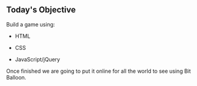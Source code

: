 ## Today's Objective

Build a game using:

* HTML

* CSS

* JavaScript/jQuery

Once finished we are going to put it online for all the world to see using
Bit Balloon.
